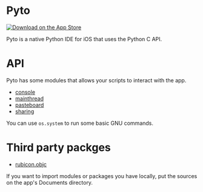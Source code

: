 # Pyto

[![Download on the App Store](https://pisth.github.io/appstorebadge.svg)](https://itunes.apple.com/us/app/pyto-python-ide/id1436650069?l=fr&ls=1&mt=8)

Pyto is a native Python IDE for iOS that uses the Python C API.

# API

Pyto has some modules that allows your scripts to interact with the app.

- [console](Console)
- [mainthread](MainThread)
- [pasteboard](Pasteboard)
- [sharing](Sharing)

You can use `os.system` to run some basic GNU commands.

# Third party packges

- [rubicon.objc](https://github.com/pybee/rubicon-objc)

If you want to import modules or packages you have locally, put the sources on the app's Documents directory.

